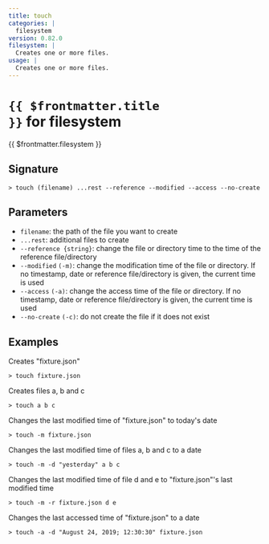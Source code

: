 ```yaml
---
title: touch
categories: |
  filesystem
version: 0.82.0
filesystem: |
  Creates one or more files.
usage: |
  Creates one or more files.
---
```


# <code>{{ $frontmatter.title }}</code> for filesystem

<div class='command-title'>{{ $frontmatter.filesystem }}</div>

## Signature

```> touch (filename) ...rest --reference --modified --access --no-create```

## Parameters

 -  `filename`: the path of the file you want to create
 -  `...rest`: additional files to create
 -  `--reference {string}`: change the file or directory time to the time of the reference file/directory
 -  `--modified` `(-m)`: change the modification time of the file or directory. If no timestamp, date or reference file/directory is given, the current time is used
 -  `--access` `(-a)`: change the access time of the file or directory. If no timestamp, date or reference file/directory is given, the current time is used
 -  `--no-create` `(-c)`: do not create the file if it does not exist

## Examples

Creates "fixture.json"
```shell
> touch fixture.json

```

Creates files a, b and c
```shell
> touch a b c

```

Changes the last modified time of "fixture.json" to today's date
```shell
> touch -m fixture.json

```

Changes the last modified time of files a, b and c to a date
```shell
> touch -m -d "yesterday" a b c

```

Changes the last modified time of file d and e to "fixture.json"'s last modified time
```shell
> touch -m -r fixture.json d e

```

Changes the last accessed time of "fixture.json" to a date
```shell
> touch -a -d "August 24, 2019; 12:30:30" fixture.json

```
